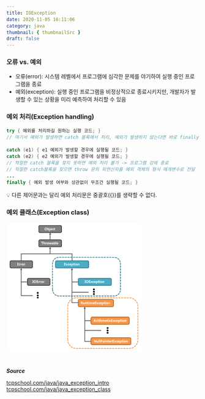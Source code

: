 ```yaml
---
title: IOException
date: 2020-11-05 16:11:06
category: java
thumbnail: { thumbnailSrc }
draft: false
---
```

### 오류 vs. 예외 
- 오류(error): 시스템 레벨에서 프로그램에 심각한 문제를 야기하여 실행 중인 프로그램을 종료  
- 예외(exception): 실행 중인 프로그램을 비정상적으로 종료시키지만, 개발자가 발생할 수 있는 상황을 미리 예측하여 처리할 수 있음

### 예외 처리(Exception handling)
```java
try { 예외를 처리하길 원하는 실행 코드; }
// 여기서 예외가 발생하면 catch 블록에서 처리, 예외가 발생하지 않는다면 바로 finally 블록으로 이동 

catch (e1) { e1 예외가 발생할 경우에 실행될 코드; } 
catch (e2) { e2 예외가 발생할 경우에 실행될 코드; } 
// 적절한 catch 블록을 찾지 못하면 예외 처리 불가 -> 프로그램 강제 종료 
// 적절한 catch블록을 찾으면 throw 문의 피연산자를 예외 객체의 형식 매개변수로 전달
...
finally { 예외 발생 여부와 상관없이 무조건 실행될 코드; }
```
💡 다른 제어문과는 달리 예외 처리문은 중괄호({})를 생략할 수 없다.

### 예외 클래스(Exception class)

<img src="./images/exception.png" width="70%">

#

***Source***

[tcpschool.com/java/java_exception_intro](http://www.tcpschool.com/java/java_exception_intro)
[tcpschool.com/java/java_exception_class](http://www.tcpschool.com/java/java_exception_class)
